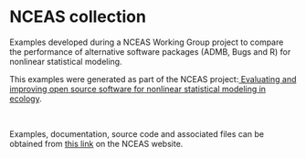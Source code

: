 #  NCEAS collection

Examples developed during a NCEAS Working Group project to compare the performance of alternative software packages (ADMB, Bugs and R) for nonlinear statistical modeling.

This examples were generated as part of the NCEAS project:[ Evaluating and improving open source software for nonlinear statistical modeling in ecology][1].

 

Examples, documentation, source code and associated files can be obtained from [this link][2] on the NCEAS website.  

 

 

[1]: https/groups.nceas.ucsb.ednon-linear-modeling
[2]: https/groups.nceas.ucsb.ednon-linear-modelinprojects
